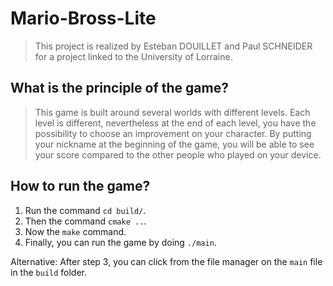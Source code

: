 # Mario-Bross-Lite

> This project is realized by Esteban DOUILLET and Paul SCHNEIDER for a project linked to the University of Lorraine.

## What is the principle of the game?

> This game is built around several worlds with different levels. Each level is different, nevertheless at the end of
> each level, you have the possibility to choose an improvement on your character.
> By putting your nickname at the beginning of the game, you will be able to see your score compared to the other people
> who played on your device.

## How to run the game?

1. Run the command `cd build/`.
2. Then the command `cmake ..`.
3. Now the `make` command.
4. Finally, you can run the game by doing `./main`.

Alternative: After step 3, you can click from the file manager on the `main` file in the `build` folder.
